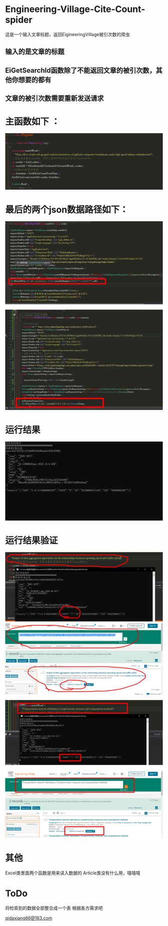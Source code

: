 # Engineering-Village-Cite-Count-spider
这是一个输入文章标题，返回EigineeringVillage被引次数的爬虫

## 输入的是文章的标题

## EiGetSearchId函数除了不能返回文章的被引次数，其他你想要的都有

## 文章的被引次数需要重新发送请求

# 主函数如下 ：



![主函数](https://github.com/GaoHuaTJ/Engineering-Village-Cite-Count-spider/blob/master/%E5%9B%BE%E7%89%87/%E4%B8%BB%E5%87%BD%E6%95%B0.png)

# 最后的两个json数据路径如下：

![文章全部信息json](https://github.com/GaoHuaTJ/Engineering-Village-Cite-Count-spider/blob/master/%E5%9B%BE%E7%89%87/%E6%96%87%E7%AB%A0%E5%85%A8%E9%83%A8%E4%BF%A1%E6%81%AFjson.png)

![被引次数json](https://github.com/GaoHuaTJ/Engineering-Village-Cite-Count-spider/blob/master/%E5%9B%BE%E7%89%87/%E8%A2%AB%E5%BC%95%E6%AC%A1%E6%95%B0json.png)

# 运行结果

![运行结果如下](https://github.com/GaoHuaTJ/Engineering-Village-Cite-Count-spider/blob/master/%E5%9B%BE%E7%89%87/%E8%BF%90%E8%A1%8C%E7%BB%93%E6%9E%9C%E5%A6%82%E4%B8%8B.png)

# 运行结果验证

![输出](https://github.com/GaoHuaTJ/Engineering-Village-Cite-Count-spider/blob/master/%E5%9B%BE%E7%89%87/%E8%A2%AB%E5%BC%95%E6%AC%A1%E6%95%B0%E9%AA%8C%E8%AF%81.png)
![验证](https://github.com/GaoHuaTJ/Engineering-Village-Cite-Count-spider/blob/master/%E5%9B%BE%E7%89%87/%E8%A2%AB%E5%BC%95%E6%AC%A1%E6%95%B0%E9%AA%8C%E8%AF%811.png)

![输出](https://github.com/GaoHuaTJ/Engineering-Village-Cite-Count-spider/blob/master/%E5%9B%BE%E7%89%87/%E8%A2%AB%E5%BC%95%E6%AC%A1%E6%95%B0%E9%AA%8C%E8%AF%812.png)

![验证](https://github.com/GaoHuaTJ/Engineering-Village-Cite-Count-spider/blob/master/%E5%9B%BE%E7%89%87/%E8%A2%AB%E5%BC%95%E6%AC%A1%E6%95%B0%E9%AA%8C%E8%AF%813.png)
# 其他
Excel类里面两个函数是用来读入数据的
Article类没有什么用，嘻嘻嘻

# ToDo
将检索到的数据全部整合成一个表
根据各方需求吧

qidaxiang66@163.com

